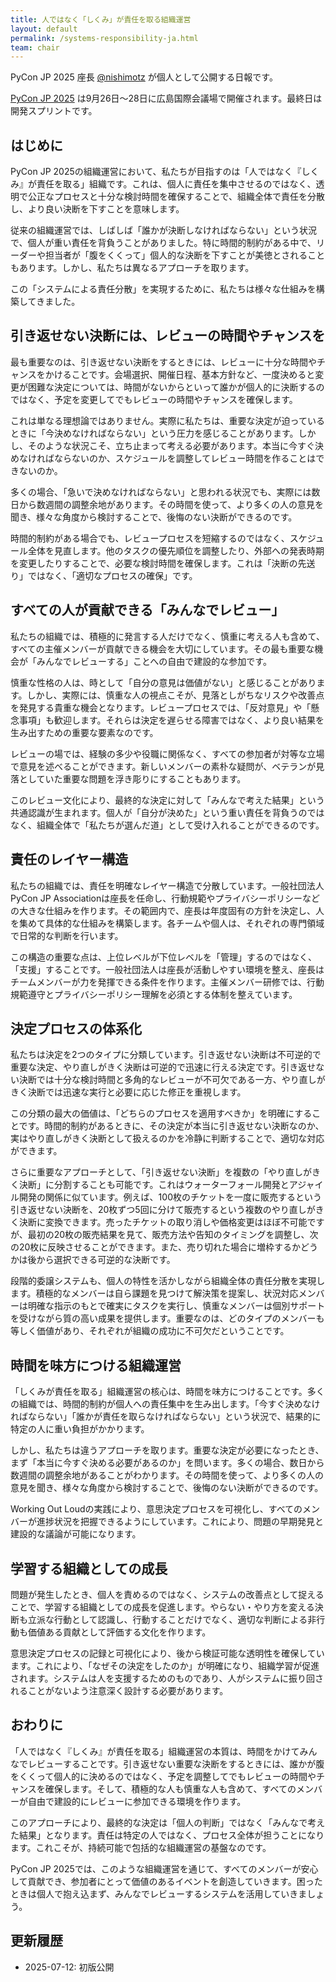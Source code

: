 ```yaml
---
title: 人ではなく「しくみ」が責任を取る組織運営
layout: default
permalink: /systems-responsibility-ja.html
team: chair
---
```


PyCon JP 2025 座長 [@nishimotz](https://d.nishimotz.com/aboutme) が個人として公開する日報です。

[PyCon JP 2025](https://2025.pycon.jp/) は9月26日〜28日に広島国際会議場で開催されます。最終日は開発スプリントです。

## はじめに

PyCon JP 2025の組織運営において、私たちが目指すのは「人ではなく『しくみ』が責任を取る」組織です。これは、個人に責任を集中させるのではなく、透明で公正なプロセスと十分な検討時間を確保することで、組織全体で責任を分散し、より良い決断を下すことを意味します。

従来の組織運営では、しばしば「誰かが決断しなければならない」という状況で、個人が重い責任を背負うことがありました。特に時間的制約がある中で、リーダーや担当者が「腹をくくって」個人的な決断を下すことが美徳とされることもあります。しかし、私たちは異なるアプローチを取ります。

この「システムによる責任分散」を実現するために、私たちは様々な仕組みを構築してきました。

## 引き返せない決断には、レビューの時間やチャンスを

最も重要なのは、引き返せない決断をするときには、レビューに十分な時間やチャンスをかけることです。会場選択、開催日程、基本方針など、一度決めると変更が困難な決定については、時間がないからといって誰かが個人的に決断するのではなく、予定を変更してでもレビューの時間やチャンスを確保します。

これは単なる理想論ではありません。実際に私たちは、重要な決定が迫っているときに「今決めなければならない」という圧力を感じることがあります。しかし、そのような状況こそ、立ち止まって考える必要があります。本当に今すぐ決めなければならないのか、スケジュールを調整してレビュー時間を作ることはできないのか。

多くの場合、「急いで決めなければならない」と思われる状況でも、実際には数日から数週間の調整余地があります。その時間を使って、より多くの人の意見を聞き、様々な角度から検討することで、後悔のない決断ができるのです。

時間的制約がある場合でも、レビュープロセスを短縮するのではなく、スケジュール全体を見直します。他のタスクの優先順位を調整したり、外部への発表時期を変更したりすることで、必要な検討時間を確保します。これは「決断の先送り」ではなく、「適切なプロセスの確保」です。

## すべての人が貢献できる「みんなでレビュー」

私たちの組織では、積極的に発言する人だけでなく、慎重に考える人も含めて、すべての主催メンバーが貢献できる機会を大切にしています。その最も重要な機会が「みんなでレビューする」ことへの自由で建設的な参加です。

慎重な性格の人は、時として「自分の意見は価値がない」と感じることがあります。しかし、実際には、慎重な人の視点こそが、見落としがちなリスクや改善点を発見する貴重な機会となります。レビュープロセスでは、「反対意見」や「懸念事項」も歓迎します。それらは決定を遅らせる障害ではなく、より良い結果を生み出すための重要な要素なのです。

レビューの場では、経験の多少や役職に関係なく、すべての参加者が対等な立場で意見を述べることができます。新しいメンバーの素朴な疑問が、ベテランが見落としていた重要な問題を浮き彫りにすることもあります。

このレビュー文化により、最終的な決定に対して「みんなで考えた結果」という共通認識が生まれます。個人が「自分が決めた」という重い責任を背負うのではなく、組織全体で「私たちが選んだ道」として受け入れることができるのです。

## 責任のレイヤー構造

私たちの組織では、責任を明確なレイヤー構造で分散しています。一般社団法人PyCon JP Associationは座長を任命し、行動規範やプライバシーポリシーなどの大きな仕組みを作ります。その範囲内で、座長は年度固有の方針を決定し、人を集めて具体的な仕組みを構築します。各チームや個人は、それぞれの専門領域で日常的な判断を行います。

この構造の重要な点は、上位レベルが下位レベルを「管理」するのではなく、「支援」することです。一般社団法人は座長が活動しやすい環境を整え、座長はチームメンバーが力を発揮できる条件を作ります。主催メンバー研修では、行動規範遵守とプライバシーポリシー理解を必須とする体制を整えています。

## 決定プロセスの体系化

私たちは決定を2つのタイプに分類しています。引き返せない決断は不可逆的で重要な決定、やり直しがきく決断は可逆的で迅速に行える決定です。引き返せない決断では十分な検討時間と多角的なレビューが不可欠である一方、やり直しがきく決断では迅速な実行と必要に応じた修正を重視します。

この分類の最大の価値は、「どちらのプロセスを適用すべきか」を明確にすることです。時間的制約があるときに、その決定が本当に引き返せない決断なのか、実はやり直しがきく決断として扱えるのかを冷静に判断することで、適切な対応ができます。

さらに重要なアプローチとして、「引き返せない決断」を複数の「やり直しがきく決断」に分割することも可能です。これはウォーターフォール開発とアジャイル開発の関係に似ています。例えば、100枚のチケットを一度に販売するという引き返せない決断を、20枚ずつ5回に分けて販売するという複数のやり直しがきく決断に変換できます。売ったチケットの取り消しや価格変更はほぼ不可能ですが、最初の20枚の販売結果を見て、販売方法や告知のタイミングを調整し、次の20枚に反映させることができます。また、売り切れた場合に増枠するかどうかは後から選択できる可逆的な決断です。

段階的委譲システムも、個人の特性を活かしながら組織全体の責任分散を実現します。積極的なメンバーは自ら課題を見つけて解決策を提案し、状況対応メンバーは明確な指示のもとで確実にタスクを実行し、慎重なメンバーは個別サポートを受けながら質の高い成果を提供します。重要なのは、どのタイプのメンバーも等しく価値があり、それぞれが組織の成功に不可欠だということです。

## 時間を味方につける組織運営

「しくみが責任を取る」組織運営の核心は、時間を味方につけることです。多くの組織では、時間的制約が個人への責任集中を生み出します。「今すぐ決めなければならない」「誰かが責任を取らなければならない」という状況で、結果的に特定の人に重い負担がかかります。

しかし、私たちは違うアプローチを取ります。重要な決定が必要になったとき、まず「本当に今すぐ決める必要があるのか」を問います。多くの場合、数日から数週間の調整余地があることがわかります。その時間を使って、より多くの人の意見を聞き、様々な角度から検討することで、後悔のない決断ができるのです。

Working Out Loudの実践により、意思決定プロセスを可視化し、すべてのメンバーが進捗状況を把握できるようにしています。これにより、問題の早期発見と建設的な議論が可能になります。

## 学習する組織としての成長

問題が発生したとき、個人を責めるのではなく、システムの改善点として捉えることで、学習する組織としての成長を促進します。やらない・やり方を変える決断も立派な行動として認識し、行動することだけでなく、適切な判断による非行動も価値ある貢献として評価する文化を作ります。

意思決定プロセスの記録と可視化により、後から検証可能な透明性を確保しています。これにより、「なぜその決定をしたのか」が明確になり、組織学習が促進されます。システムは人を支援するためのものであり、人がシステムに振り回されることがないよう注意深く設計する必要があります。

## おわりに

「人ではなく『しくみ』が責任を取る」組織運営の本質は、時間をかけてみんなでレビューすることです。引き返せない重要な決断をするときには、誰かが腹をくくって個人的に決めるのではなく、予定を調整してでもレビューの時間やチャンスを確保します。そして、積極的な人も慎重な人も含めて、すべてのメンバーが自由で建設的にレビューに参加できる環境を作ります。

このアプローチにより、最終的な決定は「個人の判断」ではなく「みんなで考えた結果」となります。責任は特定の人ではなく、プロセス全体が担うことになります。これこそが、持続可能で包括的な組織運営の基盤なのです。

PyCon JP 2025では、このような組織運営を通じて、すべてのメンバーが安心して貢献でき、参加者にとって価値のあるイベントを創造していきます。困ったときは個人で抱え込まず、みんなでレビューするシステムを活用していきましょう。

## 更新履歴

- 2025-07-12: 初版公開
